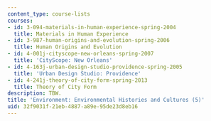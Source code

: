 ```yaml
---
content_type: course-lists
courses:
- id: 3-094-materials-in-human-experience-spring-2004
  title: Materials in Human Experience
- id: 3-987-human-origins-and-evolution-spring-2006
  title: Human Origins and Evolution
- id: 4-001j-cityscope-new-orleans-spring-2007
  title: 'CityScope: New Orleans'
- id: 4-163j-urban-design-studio-providence-spring-2005
  title: 'Urban Design Studio: Providence'
- id: 4-241j-theory-of-city-form-spring-2013
  title: Theory of City Form
description: TBW.
title: 'Environment: Environmental Histories and Cultures (5)'
uid: 32f9031f-21eb-4887-a89e-95de23d8eb16
---
```

